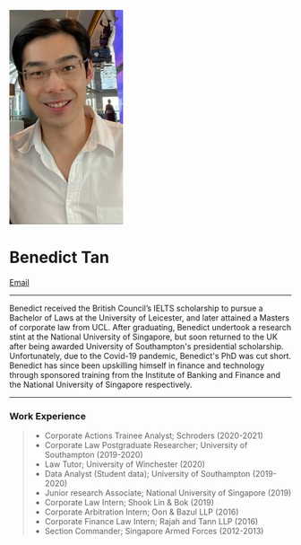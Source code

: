 ![Profile_pic](https://raw.githubusercontent.com/benedicttjc/Resume/gh-pages/Images/206819084_1092948124447480_74458620125560930_n.jpg) 

# Benedict Tan
[Email](benedictTJC@gmail.com)

* * *
Benedict received the British Council’s IELTS scholarship to pursue a Bachelor of Laws at the University of Leicester, and later attained a Masters of corporate law from UCL. After graduating, Benedict undertook a research stint at the National University of Singapore, but soon returned to the UK after being awarded University of Southampton's presidential scholarship. Unfortunately, due to the Covid-19 pandemic, Benedict's PhD was cut short. Benedict has since been upskilling himself in finance and technology through sponsored training from the Institute of Banking and Finance and the National University of Singapore respectively.

* * *
### Work Experience
> * Corporate Actions Trainee Analyst; Schroders (2020-2021)
> * Corporate Law Postgraduate Researcher; University of Southampton (2019-2020)
> * Law Tutor; University of Winchester (2020)
> * Data Analyst (Student data); University of Southampton (2019-2020)
> * Junior research Associate; National University of Singapore (2019)
> * Corporate Law Intern; Shook Lin & Bok (2019)
> * Corporate Arbitration Intern; Oon & Bazul LLP (2016)
> * Corporate Finance Law Intern; Rajah and Tann LLP (2016)
> * Section Commander; Singapore Armed Forces (2012-2013)
